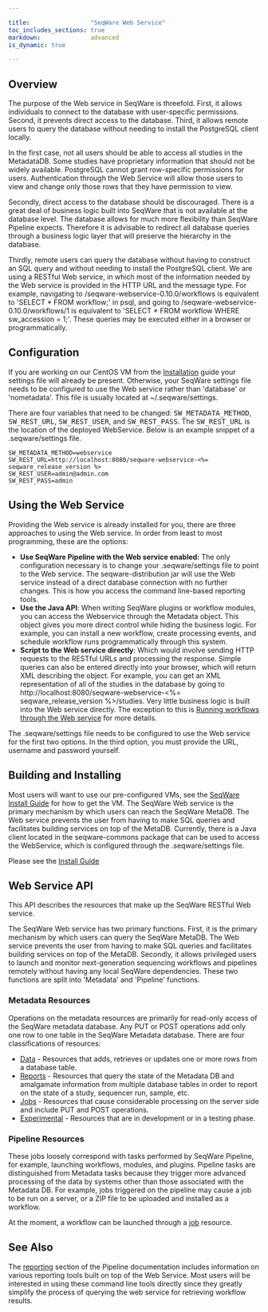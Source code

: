 ```yaml
---

title:                 "SeqWare Web Service"
toc_includes_sections: true
markdown:              advanced
is_dynamic: true

---
```



## Overview

The purpose of the Web service in SeqWare is threefold. First, it allows
individuals to connect to the database with user-specific permissions. Second,
it prevents direct access to the database. Third, it allows remote users to
query the database without needing to install the PostgreSQL client locally. 

In the first case, not all users should be able to access all studies in the
MetadataDB. Some studies have proprietary information that should not be widely
available. PostgreSQL cannot grant row-specific permissions for users.
Authentication through the Web Service will allow those users to view and
change only those rows that they have permission to view.

Secondly, direct access to the database should be discouraged. There is a great
deal of business logic built into SeqWare that is not available at the database
level. The database allows for much more flexibility than SeqWare Pipeline
expects. Therefore it is advisable to redirect all database queries through a
business logic layer that will preserve the hierarchy in the database.

Thirdly, remote users can query the database without having to construct an SQL
query and without needing to install the PostgreSQL client. We are using a
RESTful Web service, in which most of the information needed by the Web service
is provided in the HTTP URL and the message type. For example, navigating to
/seqware-webservice-0.10.0/workflows is equivalent to 'SELECT * FROM workflow;'
in psql, and going to /seqware-webservice-0.10.0/workflows/1 is equivalent to
'SELECT * FROM workflow WHERE sw_accession = 1;'. These queries may be executed
either in a browser or programmatically.

## Configuration

If you are working on our CentOS VM from the [Installation](/docs/2-installation/) guide
your settings file will already be present. Otherwise, your SeqWare settings
file needs to be configured to use the Web service rather than 'database' or
'nometadata'. This file is usually located at ~/.seqware/settings.

There are four variables that need to be changed: <tt>SW_METADATA_METHOD</tt>,
<tt>SW_REST_URL</tt>, <tt>SW_REST_USER</tt>, and <tt>SW_REST_PASS</tt>. The
<tt>SW_REST_URL</tt> is the location of the deployed WebService. Below is an
example snippet of a .seqware/settings file.

	SW_METADATA_METHOD=webservice
	SW_REST_URL=http://localhost:8080/seqware-webservice-<%= seqware_release_version %>
	SW_REST_USER=admin@admin.com
	SW_REST_PASS=admin

## Using the Web Service
 
Providing the Web service is already installed for you, there are three
approaches to using the Web service. In order from least to most programming,
these are the options:

* **Use SeqWare Pipeline with the Web service enabled:** The only configuration necessary is to change your .seqware/settings file to point to the Web service. The seqware-distribution jar will use the Web service instead of a direct database connection with no further changes. This is how you access the command line-based reporting tools.
* **Use the Java API**: When writing SeqWare plugins or workflow modules, you can access the Webservice through the Metadata object. This object gives you more direct control while hiding the business logic. For example, you can install a new workflow, create processing events, and schedule workflow runs programmatically through this system.
* **Script to the Web service directly**: Which would involve sending HTTP requests to the RESTful URLs and processing the response. Simple queries can also be entered directly into your browser, which will return XML describing the object. For example, you can get an XML representation of all of the studies in the database by going to http://localhost:8080/seqware-webservice-<%= seqware_release_version %>/studies. Very little business logic is built into the Web service directly. The exception to this is [Running workflows through the Web service](/docs/23-running-workflows-via-web-service/) for more details.

The .seqware/settings file needs to be configured to use the Web service for the first two options. In the third option, you must provide the URL, username and password yourself.

## Building and Installing

Most users will want to use our pre-configured VMs, see the [SeqWare Install
Guide](/docs/2-installation/) for how to get the VM.  The SeqWare Web service
is the primary mechanism by which users can reach the SeqWare MetaDB. The Web
service prevents the user from having to make SQL queries and facilitates
building services on top of the MetaDB. Currently, there is a Java client
located in the seqware-commons package that can be used to access the
WebService, which is configured through the .seqware/settings file.

Please see the [Install Guide](/docs/github_readme/4-webservice/)

## Web Service API

This API describes the resources that make up the SeqWare RESTful Web service. 

The SeqWare Web service has two primary functions. First, it is the primary
mechanism by which users can query the SeqWare MetaDB. The Web service prevents
the user from having to make SQL queries and facilitates building services on
top of the MetaDB. Secondly, it allows privileged users to launch and monitor
next-generation sequencing workflows and pipelines remotely without having any
local SeqWare dependencies. These two functions are split into 'Metadata' and
'Pipeline' functions.

### Metadata Resources

Operations on the metadata resources are primarily for read-only access of the
SeqWare metadata database. Any PUT or POST operations add only one row to one
table in the SeqWare Metadata database. There are four classifications of
resources:

* [Data](/docs/webservice-api/metadata/db/) - Resources that adds, retrieves or updates one or more rows from a database table.
* [Reports](/docs/webservice-api/metadata/report/) - Resources that query the state of the Metadata DB and amalgamate information from multiple database tables in order to report on the state of a study, sequencer run, sample, etc. 
* [Jobs](/docs/webservice-api/metadata/job/) - Resources that cause considerable processing on the server side and include PUT and POST operations.
* [Experimental](/docs/webservice-api/metadata/x/) - Resources that are in development or in a testing phase.  

### Pipeline Resources

These jobs loosely correspond with tasks performed by SeqWare Pipeline, for
example, launching workflows, modules, and plugins. Pipeline tasks are
distinguished from Metadata tasks because they trigger more advanced processing
of the data by systems other than those associated with the Metadata DB. For
example, jobs triggered on the pipeline may cause a job to be run on a server,
or a ZIP file to be uploaded and installed as a workflow.

At the moment, a workflow can be launched through a [job](/docs/webservice-api/pipeline/job/) resource.

## See Also

The [reporting](/docs/6-pipeline/#reporting) section of the Pipeline
documentation includes information on various reporting tools built on top of
the Web Service. Most users will be interested in using these command line
tools directly since they greatly simplify the process of querying the web
service for retrieving workflow results.

<!-- 

## Coming Soon ##

*This guide is a work in progress.* In the future this will include more information on the following topics.

### Admin Setup

See the [Admin Guide](/docs/3-getting-started/admin-tutorial/)

### Features

### Reporting

### Workflow Launching, Monitoring

### Data Retrieval


-->

